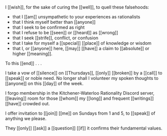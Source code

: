 I [[wish]], for the sake of curing the [[well]], to quell these falsehoods:  
  
- that I [[am]] unsympathetic to your experiences as rationalists  
- that I think myself better than [[anyone]]  
- that I seek to be confirmed as right  
- that I refuse to be [[seen]] or [[heard]] as [[wrong]]  
- that I seek [[strife]], conflict, or confusion  
- that I take for myself a [[special]] [[place]] of knowledge or wisdom  
- that I, or [[anyone]] here, [[may]] [[have]] a claim to [[absolute]] or higher [[meaning]].  
  
To this [[end]] . . .  
  
I take a vow of [[silence]] on [[Thursdays]], [[only]] [[broken]] by a [[call]] to [[speak]] or noble need. No longer shall I volunteer my spoken thoughts to [[anyone]] on this [[day]] of the week.  
  
I forgo membership in the Kitchener-Waterloo Rationality Discord server, [[leaving]] room for those [[whom]] my [[long]] and frequent [[writings]] [[have]] crowded out.  
  
I offer invitation to [[join]] [[me]] on Sundays from 1 and 5, to [[speak]] of anything we please.  

They [[only]] [[ask]] a [[question]] [[if]] it confirms their fundamental values.
